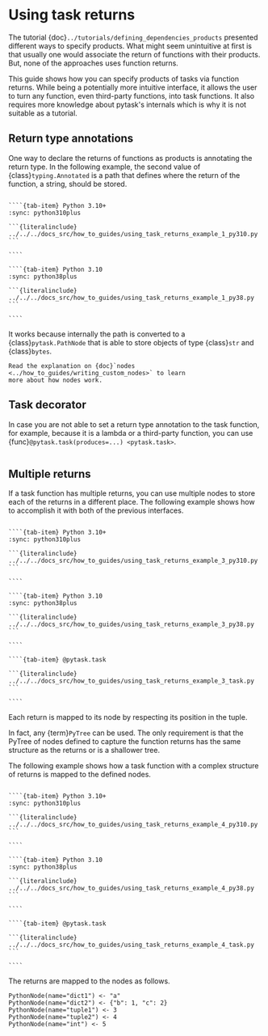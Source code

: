 # Using task returns

The tutorial {doc}`../tutorials/defining_dependencies_products` presented different ways
to specify products. What might seem unintuitive at first is that usually one would
associate the return of functions with their products. But, none of the approaches uses
function returns.

This guide shows how you can specify products of tasks via function returns. While being
a potentially more intuitive interface, it allows the user to turn any function, even
third-party functions, into task functions. It also requires more knowledge about
pytask's internals which is why it is not suitable as a tutorial.

## Return type annotations

One way to declare the returns of functions as products is annotating the return type.
In the following example, the second value of {class}`typing.Annotated` is a path that
defines where the return of the function, a string, should be stored.

`````{tab-set}

````{tab-item} Python 3.10+
:sync: python310plus

```{literalinclude} ../../../docs_src/how_to_guides/using_task_returns_example_1_py310.py
```

````

````{tab-item} Python 3.10
:sync: python38plus

```{literalinclude} ../../../docs_src/how_to_guides/using_task_returns_example_1_py38.py
```

````
`````

It works because internally the path is converted to a {class}`pytask.PathNode` that is
able to store objects of type {class}`str` and {class}`bytes`.

```{seealso}
Read the explanation on {doc}`nodes <../how_to_guides/writing_custom_nodes>` to learn
more about how nodes work.
```

## Task decorator

In case you are not able to set a return type annotation to the task function, for
example, because it is a lambda or a third-party function, you can use
{func}`@pytask.task(produces=...) <pytask.task>`.

```{literalinclude} ../../../docs_src/how_to_guides/using_task_returns_example_2_task.py
```

## Multiple returns

If a task function has multiple returns, you can use multiple nodes to store each of the
returns in a different place. The following example shows how to accomplish it with both
of the previous interfaces.

`````{tab-set}

````{tab-item} Python 3.10+
:sync: python310plus

```{literalinclude} ../../../docs_src/how_to_guides/using_task_returns_example_3_py310.py
```

````

````{tab-item} Python 3.10
:sync: python38plus

```{literalinclude} ../../../docs_src/how_to_guides/using_task_returns_example_3_py38.py
```

````

````{tab-item} @pytask.task

```{literalinclude} ../../../docs_src/how_to_guides/using_task_returns_example_3_task.py
```

````
`````

Each return is mapped to its node by respecting its position in the tuple.

In fact, any {term}`PyTree` can be used. The only requirement is that the PyTree of
nodes defined to capture the function returns has the same structure as the returns or
is a shallower tree.

The following example shows how a task function with a complex structure of returns is
mapped to the defined nodes.

`````{tab-set}

````{tab-item} Python 3.10+
:sync: python310plus

```{literalinclude} ../../../docs_src/how_to_guides/using_task_returns_example_4_py310.py
```

````

````{tab-item} Python 3.10
:sync: python38plus

```{literalinclude} ../../../docs_src/how_to_guides/using_task_returns_example_4_py38.py
```

````

````{tab-item} @pytask.task

```{literalinclude} ../../../docs_src/how_to_guides/using_task_returns_example_4_task.py
```

````
`````

The returns are mapped to the nodes as follows.

```text
PythonNode(name="dict1") <- "a"
PythonNode(name="dict2") <- {"b": 1, "c": 2}
PythonNode(name="tuple1") <- 3
PythonNode(name="tuple2") <- 4
PythonNode(name="int") <- 5
```

